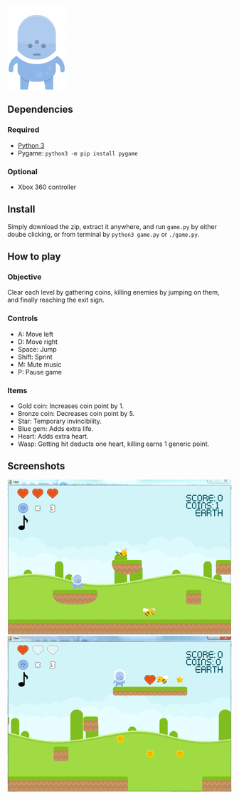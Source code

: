 ![Main character](alien.png)
## Dependencies
### Required
- [Python 3](https://www.python.org/downloads/)
- Pygame: `python3 -m pip install pygame`

### Optional
- Xbox 360 controller

## Install
Simply download the zip, extract it anywhere, and run `game.py` by either doube clicking, or from terminal by `python3 game.py` or `./game.py`.

## How to play
### Objective
Clear each level by gathering coins, killing enemies by jumping on them, and finally reaching the exit sign.

### Controls
- A: Move left
- D: Move right
- Space: Jump
- Shift: Sprint
- M: Mute music
- P: Pause game

### Items
- Gold coin: Increases coin point by 1.
- Bronze coin: Decreases coin point by 5.
- Star: Temporary invincibility.
- Blue gem: Adds extra life.
- Heart: Adds extra heart.
- Wasp: Getting hit deducts one heart, killing earns 1 generic point.

## Screenshots
![Screenshot](screenshot1.PNG)
![Screenshot](screenshot2.PNG)
